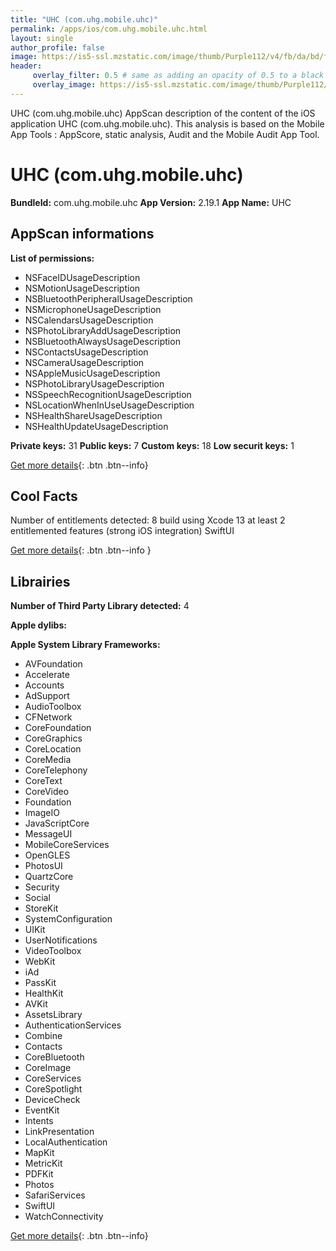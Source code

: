 ```yaml
---
title: "UHC (com.uhg.mobile.uhc)"
permalink: /apps/ios/com.uhg.mobile.uhc.html
layout: single
author_profile: false
image: https://is5-ssl.mzstatic.com/image/thumb/Purple112/v4/fb/da/bd/fbdabdb2-4db7-4697-89bc-dbd416ec8e19/AppIcon-1x_U007emarketing-0-10-0-sRGB-85-220.png/512x512bb.jpg
header: 
     overlay_filter: 0.5 # same as adding an opacity of 0.5 to a black background
     overlay_image: https://is5-ssl.mzstatic.com/image/thumb/Purple112/v4/fb/da/bd/fbdabdb2-4db7-4697-89bc-dbd416ec8e19/AppIcon-1x_U007emarketing-0-10-0-sRGB-85-220.png/512x512bb.jpg
---
```

UHC (com.uhg.mobile.uhc) AppScan description of the content of the iOS application UHC (com.uhg.mobile.uhc). This analysis is based on the Mobile App Tools : AppScore, static analysis, Audit and the Mobile Audit App Tool.

# UHC (com.uhg.mobile.uhc)

**BundleId:** com.uhg.mobile.uhc
**App Version:** 2.19.1
**App Name:** UHC


## AppScan informations 

**List of permissions:** 
- NSFaceIDUsageDescription
- NSMotionUsageDescription
- NSBluetoothPeripheralUsageDescription
- NSMicrophoneUsageDescription
- NSCalendarsUsageDescription
- NSPhotoLibraryAddUsageDescription
- NSBluetoothAlwaysUsageDescription
- NSContactsUsageDescription
- NSCameraUsageDescription
- NSAppleMusicUsageDescription
- NSPhotoLibraryUsageDescription
- NSSpeechRecognitionUsageDescription
- NSLocationWhenInUseUsageDescription
- NSHealthShareUsageDescription
- NSHealthUpdateUsageDescription
  
  
**Private keys:** 31
**Public keys:** 7
**Custom keys:** 18
**Low securit keys:** 1
  
[Get more details](/pricing.html){: .btn .btn--info}

## Cool Facts

Number of entitlements detected: 8
build using Xcode 13
at least 2 entitlemented features (strong iOS integration)
SwiftUI
  
[Get more details](/pricing.html){: .btn .btn--info }

## Librairies 
**Number of Third Party Library detected:** 4


**Apple dylibs:**


**Apple System Library Frameworks:**
- AVFoundation
- Accelerate
- Accounts
- AdSupport
- AudioToolbox
- CFNetwork
- CoreFoundation
- CoreGraphics
- CoreLocation
- CoreMedia
- CoreTelephony
- CoreText
- CoreVideo
- Foundation
- ImageIO
- JavaScriptCore
- MessageUI
- MobileCoreServices
- OpenGLES
- PhotosUI
- QuartzCore
- Security
- Social
- StoreKit
- SystemConfiguration
- UIKit
- UserNotifications
- VideoToolbox
- WebKit
- iAd
- PassKit
- HealthKit
- AVKit
- AssetsLibrary
- AuthenticationServices
- Combine
- Contacts
- CoreBluetooth
- CoreImage
- CoreServices
- CoreSpotlight
- DeviceCheck
- EventKit
- Intents
- LinkPresentation
- LocalAuthentication
- MapKit
- MetricKit
- PDFKit
- Photos
- SafariServices
- SwiftUI
- WatchConnectivity


  
[Get more details](/pricing.html){: .btn .btn--info}

